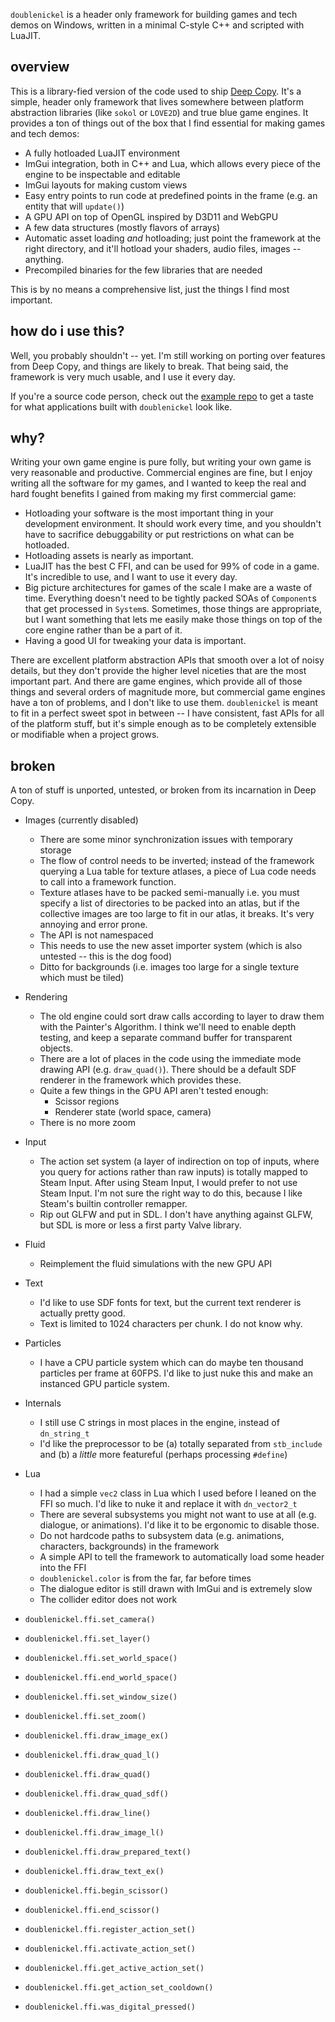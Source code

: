 `doublenickel` is a header only framework for building games and tech demos on Windows, written in a minimal C-style C++ and scripted with LuaJIT.

## overview
This is a library-fied version of the code used to ship [Deep Copy](https://store.steampowered.com/app/2639990/Deep_Copy/). It's a simple, header only framework that lives somewhere between platform abstraction libraries (like `sokol` or `LOVE2D`) and true blue game engines. It provides a ton of things out of the box that I find essential for making games and tech demos:
- A fully hotloaded LuaJIT environment
- ImGui integration, both in C++ and Lua, which allows every piece of the engine to be inspectable and editable
- ImGui layouts for making custom views
- Easy entry points to run code at predefined points in the frame (e.g. an entity that will `update()`)
- A GPU API on top of OpenGL inspired by D3D11 and WebGPU
- A few data structures (mostly flavors of arrays)
- Automatic asset loading *and* hotloading; just point the framework at the right directory, and it'll hotload your shaders, audio files, images -- anything.
- Precompiled binaries for the few libraries that are needed

This is by no means a comprehensive list, just the things I find most important. 

## how do i use this?
Well, you probably shouldn't -- yet. I'm still working on porting over features from Deep Copy, and things are likely to break. That being said, the framework is very much usable, and I use it every day.

If you're a source code person, check out the [example repo]() to get a taste for what applications built with `doublenickel` look like.

## why?
Writing your own game engine is pure folly, but writing your own game is very reasonable and productive. Commercial engines are fine, but I enjoy writing all the software for my games, and I wanted to keep the real and hard fought benefits I gained from making my first commercial game:
- Hotloading your software is the most important thing in your development environment. It should work every time, and you shouldn't have to sacrifice debuggability or put restrictions on what can be hotloaded.
- Hotloading assets is nearly as important.
- LuaJIT has the best C FFI, and can be used for 99% of code in a game. It's incredible to use, and I want to use it every day.
- Big picture architectures for games of the scale I make are a waste of time. Everything doesn't need to be tightly packed SOAs of `Component`s that get processed in `System`s. Sometimes, those things are appropriate, but I want something that lets me easily make those things on top of the core engine rather than be a part of it.
- Having a good UI for tweaking your data is important. 

There are excellent platform abstraction APIs that smooth over a lot of noisy details, but they don't provide the higher level niceties that are the most important part. And there are game engines, which provide all of those things and several orders of magnitude more, but commercial game engines have a ton of problems, and I don't like to use them. `doublenickel` is meant to fit in a perfect sweet spot in between -- I have consistent, fast APIs for all of the platform stuff, but it's simple enough as to be completely extensible or modifiable when a project grows.

## broken
A ton of stuff is unported, untested, or broken from its incarnation in Deep Copy.
- Images (currently disabled)
  - There are some minor synchronization issues with temporary storage
  - The flow of control needs to be inverted; instead of the framework querying a Lua table for texture atlases, a piece of Lua code needs to call into a framework function.
  - Texture atlases have to be packed semi-manually i.e. you must specify a list of directories to be packed into an atlas, but if the collective images are too large to fit in our atlas, it breaks. It's very annoying and error prone.
  - The API is not namespaced
  - This needs to use the new asset importer system (which is also untested -- this is the dog food)
  - Ditto for backgrounds (i.e. images too large for a single texture which must be tiled)
- Rendering
  - The old engine could sort draw calls according to layer to draw them with the Painter's Algorithm. I think we'll need to enable depth testing, and keep a separate command buffer for transparent objects.
  - There are a lot of places in the code using the immediate mode drawing API (e.g. `draw_quad()`). There should be a default SDF renderer in the framework which provides these.
  - Quite a few things in the GPU API aren't tested enough:
    - Scissor regions
    - Renderer state (world space, camera)
  - There is no more zoom
- Input
  - The action set system (a layer of indirection on top of inputs, where you query for actions rather than raw inputs) is totally mapped to Steam Input. After using Steam Input, I would prefer to not use Steam Input. I'm not sure the right way to do this, because I like Steam's builtin controller remapper.
  - Rip out GLFW and put in SDL. I don't have anything against GLFW, but SDL is more or less a first party Valve library.
- Fluid
  - Reimplement the fluid simulations with the new GPU API
- Text
  - I'd like to use SDF fonts for text, but the current text renderer is actually pretty good.
  - Text is limited to 1024 characters per chunk. I do not know why.
- Particles
  - I have a CPU particle system which can do maybe ten thousand particles per frame at 60FPS. I'd like to just nuke this and make an instanced GPU particle system.
- Internals
  - I still use C strings in most places in the engine, instead of `dn_string_t`
  - I'd like the preprocessor to be (a) totally separated from `stb_include` and (b) a *little* more featureful (perhaps processing `#define`)
- Lua
  - I had a simple `vec2` class in Lua which I used before I leaned on the FFI so much. I'd like to nuke it and replace it with `dn_vector2_t`
  - There are several subsystems you might not want to use at all (e.g. dialogue, or animations). I'd like it to be ergonomic to disable those.
  - Do not hardcode paths to subsystem data (e.g. animations, characters, backgrounds) in the framework
  - A simple API to tell the framework to automatically load some header into the FFI
  - `doublenickel.color` is from the far, far before times
  - The dialogue editor is still drawn with ImGui and is extremely slow
  - The collider editor does not work

- `doublenickel.ffi.set_camera()`
- `doublenickel.ffi.set_layer()`
- `doublenickel.ffi.set_world_space()`
- `doublenickel.ffi.end_world_space()`
- `doublenickel.ffi.set_window_size()`
- `doublenickel.ffi.set_zoom()`
- `doublenickel.ffi.draw_image_ex()`
- `doublenickel.ffi.draw_quad_l()`
- `doublenickel.ffi.draw_quad()`
- `doublenickel.ffi.draw_quad_sdf()`
- `doublenickel.ffi.draw_line()`
- `doublenickel.ffi.draw_image_l()`
- `doublenickel.ffi.draw_prepared_text()`
- `doublenickel.ffi.draw_text_ex()`
- `doublenickel.ffi.begin_scissor()`
- `doublenickel.ffi.end_scissor()`
- `doublenickel.ffi.register_action_set()`
- `doublenickel.ffi.activate_action_set()`
- `doublenickel.ffi.get_active_action_set()`
- `doublenickel.ffi.get_action_set_cooldown()`
- `doublenickel.ffi.was_digital_pressed()`

